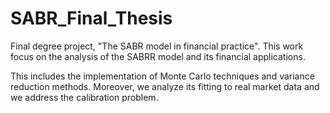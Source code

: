 # SABR_Final_Thesis
Final degree project, "The SABR model in financial practice".
This work focus on the analysis of the SABRR model and its financial applications.

This includes the implementation of Monte Carlo techniques and variance reduction methods. Moreover, we analyze its fitting to real market data and we address the calibration problem.
